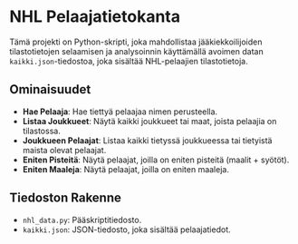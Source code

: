 # NHL Pelaajatietokanta

Tämä projekti on Python-skripti, joka mahdollistaa jääkiekkoilijoiden tilastotietojen selaamisen
ja analysoinnin käyttämällä avoimen datan `kaikki.json`-tiedostoa, joka sisältää NHL-pelaajien tilastotietoja.

## Ominaisuudet

- **Hae Pelaaja**: Hae tiettyä pelaajaa nimen perusteella.
- **Listaa Joukkueet**: Näytä kaikki joukkueet tai maat, joista pelaajia on tilastossa.
- **Joukkueen Pelaajat**: Listaa kaikki tietyssä joukkueessa tai tietyistä maista olevat pelaajat.
- **Eniten Pisteitä**: Näytä pelaajat, joilla on eniten pisteitä (maalit + syötöt).
- **Eniten Maaleja**: Näytä pelaajat, joilla on eniten maaleja.

## Tiedoston Rakenne

- `nhl_data.py`: Pääskriptitiedosto.
- `kaikki.json`: JSON-tiedosto, joka sisältää pelaajatiedot.
